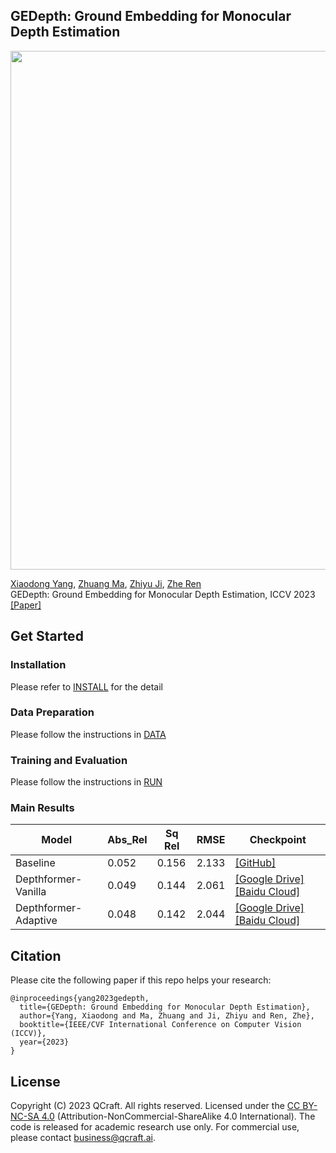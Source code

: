 ## GEDepth: Ground Embedding for Monocular Depth Estimation
<p align='left'>
  <img src='docs/example.gif' width='830'/>
</p>

[Xiaodong Yang](https://xiaodongyang.org/), [Zhuang Ma](), [Zhiyu Ji](https://github.com/RobinhoodKi), [Zhe Ren]() <br>
GEDepth: Ground Embedding for Monocular Depth Estimation, ICCV 2023 <br>
[[Paper]]() 

## Get Started
### Installation
Please refer to [INSTALL](docs/install.md) for the detail

### Data Preparation 

Please follow the instructions in [DATA](docs/DATA.md)


### Training and Evaluation

Please follow the instructions in [RUN](docs/RUN.md)



### Main Results

| Model |  Abs_Rel | Sq Rel |  RMSE | Checkpoint | 
| ------| -----| ------- | ------ | -------------| 
|Baseline| 0.052| 0.156| 2.133| [[GitHub]](https://github.com/zhyever/Monocular-Depth-Estimation-Toolbox) |
 | Depthformer-Vanilla | 0.049 | 0.144	| 2.061| [[Google Drive]](https://drive.google.com/drive/folders/1XQRl7AtSBBIPoXtZOh87M_LG0iAJPDl_?usp=sharing)[[Baidu Cloud]](https://pan.baidu.com/s/1bzFoxx_uFrcmx3uUNc03HQ?pwd=rjt1 )
| Depthformer-Adaptive| 0.048 | 0.142| 2.044|[[Google Drive]](https://drive.google.com/drive/folders/1XQRl7AtSBBIPoXtZOh87M_LG0iAJPDl_?usp=sharing)[[Baidu Cloud]](https://pan.baidu.com/s/1bzFoxx_uFrcmx3uUNc03HQ?pwd=rjt1 )





## Citation
 Please cite the following paper if this repo helps your research:
```
@inproceedings{yang2023gedepth,
  title={GEDepth: Ground Embedding for Monocular Depth Estimation},
  author={Yang, Xiaodong and Ma, Zhuang and Ji, Zhiyu and Ren, Zhe},
  booktitle={IEEE/CVF International Conference on Computer Vision (ICCV)},
  year={2023}
}
```

## License
Copyright (C) 2023 QCraft. All rights reserved. Licensed under the [CC BY-NC-SA 4.0](https://creativecommons.org/licenses/by-nc-sa/4.0/legalcode) (Attribution-NonCommercial-ShareAlike 4.0 International). The code is released for academic research use only. For commercial use, please contact [business@qcraft.ai](business@qcraft.ai).